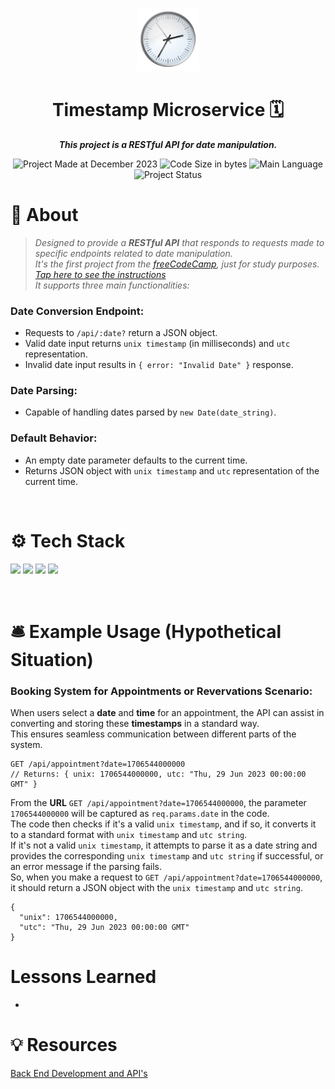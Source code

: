 <p align="center">
<img src="clock.png" alt="Clock" width="20%"/>
</p>

<h1 align="center">
    Timestamp Microservice 🗓️
</h1>

<p align="center">
   <b><i>This project is a RESTful API for date manipulation.</i></b><br>
</p>

<p align="center">
        <img alt="Project Made at December 2023" src="https://img.shields.io/badge/month%20of%20creation-december%2F2023-6272a4">
        <img alt="Code Size in bytes" src="https://img.shields.io/github/languages/code-size/kellymoreira/Timestamp-Microservice?color=6272a4" />
	<img alt="Main Language" src="https://img.shields.io/github/languages/top/kellymoreira/Timestamp-Microservice?color=6272a4"/>
        <img alt="Project Status" src="https://img.shields.io/badge/status-completed-6272a4">
</p>

# 📜 About
>*Designed to provide a **RESTful API** that responds to requests made to specific endpoints related to date manipulation. <br>
>It's the first project from the [freeCodeCamp](https://www.freecodecamp.org/learn), just for study purposes. <br>
[Tap here to see the instructions](https://www.freecodecamp.org/learn/apis-and-microservices/apis-and-microservices-projects/timestamp-microservice) <br> 
>It supports three main functionalities:* <br>

### Date Conversion Endpoint:
 - Requests to `/api/:date?` return a JSON object. <br>
 - Valid date input returns `unix timestamp` (in milliseconds) and `utc` representation. <br>
 - Invalid date input results in `{ error: "Invalid Date" }` response. <br>

### Date Parsing:
 - Capable of handling dates parsed by `new Date(date_string)`. <br>

### Default Behavior:
 - An empty date parameter defaults to the current time.
 - Returns JSON object with `unix timestamp` and `utc` representation of the current time.

<br>

# ⚙️ Tech Stack
<img src="https://img.shields.io/badge/Node.js-339933?style=for-the-badge&logo=nodedotjs&logoColor=white"/> <img src="https://img.shields.io/badge/Express.js-000000?style=for-the-badge&logo=express&logoColor=white" /> <img src="https://img.shields.io/badge/CSS3-1572B6?style=for-the-badge&logo=css3&logoColor=white"/> <img src="https://img.shields.io/badge/HTML5-E34F26?style=for-the-badge&logo=html5&logoColor=white"/>

<br>

# 🛎️ Example Usage (Hypothetical Situation)
### Booking System for Appointments or Revervations Scenario: 
When users select a **date** and **time** for an appointment, the API can assist in converting and storing these **timestamps** in a standard way. <br>
This ensures seamless communication between different parts of the system.
```
GET /api/appointment?date=1706544000000
// Returns: { unix: 1706544000000, utc: "Thu, 29 Jun 2023 00:00:00 GMT" }
```
From the **URL** `GET /api/appointment?date=1706544000000`, the parameter `1706544000000` will be captured as `req.params.date` in the code. <br> 
The code then checks if it's a valid `unix timestamp`, and if so, it converts it to a standard format with `unix timestamp` and `utc string`. <br>
If it's not a valid `unix timestamp`, it attempts to parse it as a date string and provides the corresponding `unix timestamp` and `utc string` if successful, or an error message if the parsing fails. <br>
So, when you make a request to `GET /api/appointment?date=1706544000000`, it should return a JSON object with the `unix timestamp` and `utc string`.

```
{
  "unix": 1706544000000,
  "utc": "Thu, 29 Jun 2023 00:00:00 GMT"
}
```

# Lessons Learned
-

# 💡 Resources

[Back End Development and API's](https://www.freecodecamp.org/learn/back-end-development-and-apis/)


